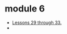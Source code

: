 # module 6

- [Lessons 29 through 33.](https://www.youtube.com/playlist?list=PLPedo-T7QiNsIji329HyTzbKBuCAHwNFC)
- 
